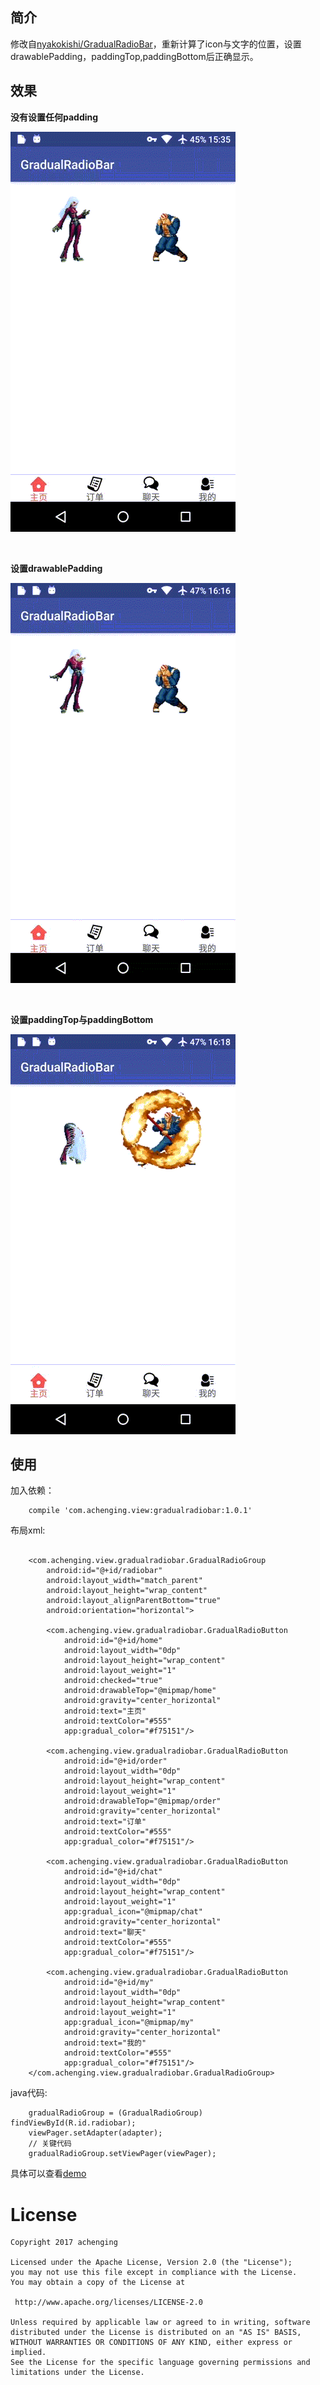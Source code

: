 ## 简介
修改自[nyakokishi/GradualRadioBar](https://github.com/nyakokishi/GradualRadioBar)，重新计算了icon与文字的位置，设置drawablePadding，paddingTop,paddingBottom后正确显示。
 
## 效果
**没有设置任何padding**

![image](gif/screen_gradual_radiobar.gif)

<br/>

**设置drawablePadding**

![image](gif/screen_gradual_radiobar2.gif)

<br/>

**设置paddingTop与paddingBottom**

![image](gif/screen_gradual_radiobar3.gif)

## 使用
加入依赖：
```
    compile 'com.achenging.view:gradualradiobar:1.0.1'
```

布局xml:
```

    <com.achenging.view.gradualradiobar.GradualRadioGroup
        android:id="@+id/radiobar"
        android:layout_width="match_parent"
        android:layout_height="wrap_content"
        android:layout_alignParentBottom="true"
        android:orientation="horizontal">

        <com.achenging.view.gradualradiobar.GradualRadioButton
            android:id="@+id/home"
            android:layout_width="0dp"
            android:layout_height="wrap_content"
            android:layout_weight="1"
            android:checked="true"
            android:drawableTop="@mipmap/home"
            android:gravity="center_horizontal"
            android:text="主页"
            android:textColor="#555"
            app:gradual_color="#f75151"/>

        <com.achenging.view.gradualradiobar.GradualRadioButton
            android:id="@+id/order"
            android:layout_width="0dp"
            android:layout_height="wrap_content"
            android:layout_weight="1"
            android:drawableTop="@mipmap/order"
            android:gravity="center_horizontal"
            android:text="订单"
            android:textColor="#555"
            app:gradual_color="#f75151"/>

        <com.achenging.view.gradualradiobar.GradualRadioButton
            android:id="@+id/chat"
            android:layout_width="0dp"
            android:layout_height="wrap_content"
            android:layout_weight="1"
            app:gradual_icon="@mipmap/chat"
            android:gravity="center_horizontal"
            android:text="聊天"
            android:textColor="#555"
            app:gradual_color="#f75151"/>

        <com.achenging.view.gradualradiobar.GradualRadioButton
            android:id="@+id/my"
            android:layout_width="0dp"
            android:layout_height="wrap_content"
            android:layout_weight="1"
            app:gradual_icon="@mipmap/my"
            android:gravity="center_horizontal"
            android:text="我的"
            android:textColor="#555"
            app:gradual_color="#f75151"/>
    </com.achenging.view.gradualradiobar.GradualRadioGroup> 
```


java代码:
```
    gradualRadioGroup = (GradualRadioGroup) findViewById(R.id.radiobar);
    viewPager.setAdapter(adapter);
    // 关键代码
    gradualRadioGroup.setViewPager(viewPager);
```

具体可以查看[demo](https://github.com/achenging/GradualRadioBar/tree/master/demo)




License
============

    Copyright 2017 achenging

    Licensed under the Apache License, Version 2.0 (the "License");
    you may not use this file except in compliance with the License.
    You may obtain a copy of the License at

     http://www.apache.org/licenses/LICENSE-2.0

    Unless required by applicable law or agreed to in writing, software
    distributed under the License is distributed on an "AS IS" BASIS,
    WITHOUT WARRANTIES OR CONDITIONS OF ANY KIND, either express or implied.
    See the License for the specific language governing permissions and
    limitations under the License.